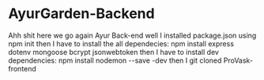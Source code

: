 # AyurGarden-Backend
Ahh shit here we go again Ayur Back-end
well I installed package.json using npm init
then I have to install the all dependecies:
npm install express dotenv mongoose bcrypt jsonwebtoken
then I have to install dev dependencies:
npm install nodemon --save -dev
then I git cloned ProVask-frontend
